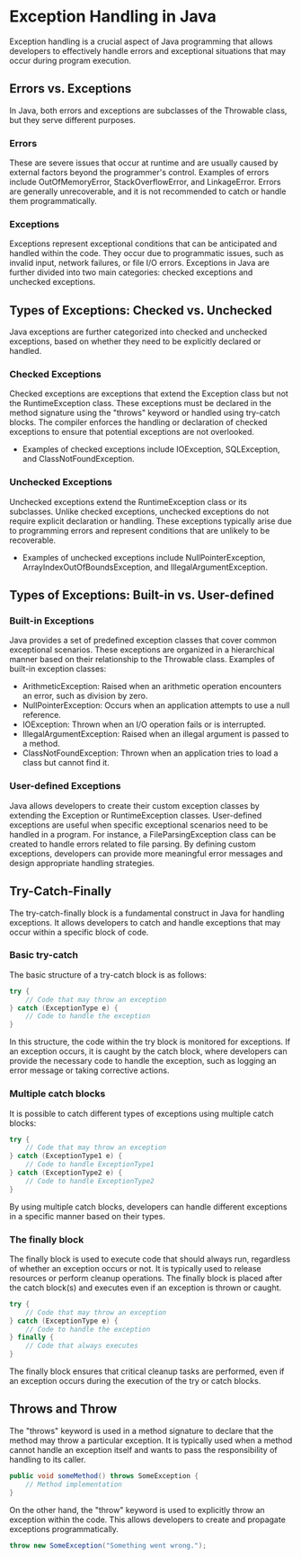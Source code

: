 # Exception Handling in Java

Exception handling is a crucial aspect of Java programming that allows developers to effectively handle errors and exceptional situations that may occur during program execution. 

## Errors vs. Exceptions

In Java, both errors and exceptions are subclasses of the Throwable class, but they serve different purposes.

### Errors

These are severe issues that occur at runtime and are usually caused by external factors beyond the programmer's control. Examples of errors include OutOfMemoryError, StackOverflowError, and LinkageError. Errors are generally unrecoverable, and it is not recommended to catch or handle them programmatically.

### Exceptions

Exceptions represent exceptional conditions that can be anticipated and handled within the code. They occur due to programmatic issues, such as invalid input, network failures, or file I/O errors. Exceptions in Java are further divided into two main categories: checked exceptions and unchecked exceptions.

## Types of Exceptions: Checked vs. Unchecked

Java exceptions are further categorized into checked and unchecked exceptions, based on whether they need to be explicitly declared or handled.

### Checked Exceptions

Checked exceptions are exceptions that extend the Exception class but not the RuntimeException class. These exceptions must be declared in the method signature using the "throws" keyword or handled using try-catch blocks. The compiler enforces the handling or declaration of checked exceptions to ensure that potential exceptions are not overlooked.

- Examples of checked exceptions include IOException, SQLException, and ClassNotFoundException.

### Unchecked Exceptions

Unchecked exceptions extend the RuntimeException class or its subclasses. Unlike checked exceptions, unchecked exceptions do not require explicit declaration or handling. These exceptions typically arise due to programming errors and represent conditions that are unlikely to be recoverable.

- Examples of unchecked exceptions include NullPointerException, ArrayIndexOutOfBoundsException, and IllegalArgumentException.

## Types of Exceptions: Built-in vs. User-defined

### Built-in Exceptions

Java provides a set of predefined exception classes that cover common exceptional scenarios. These exceptions are organized in a hierarchical manner based on their relationship to the Throwable class.
Examples of built-in exception classes:

- ArithmeticException: Raised when an arithmetic operation encounters an error, such as division by zero.
- NullPointerException: Occurs when an application attempts to use a null reference.
- IOException: Thrown when an I/O operation fails or is interrupted.
- IllegalArgumentException: Raised when an illegal argument is passed to a method.
- ClassNotFoundException: Thrown when an application tries to load a class but cannot find it.

### User-defined Exceptions

Java allows developers to create their custom exception classes by extending the Exception or RuntimeException classes. User-defined exceptions are useful when specific exceptional scenarios need to be handled in a program. For instance, a FileParsingException class can be created to handle errors related to file parsing. By defining custom exceptions, developers can provide more meaningful error messages and design appropriate handling strategies.

## Try-Catch-Finally

The try-catch-finally block is a fundamental construct in Java for handling exceptions. It allows developers to catch and handle exceptions that may occur within a specific block of code.

### Basic try-catch

The basic structure of a try-catch block is as follows:

```java
try {
    // Code that may throw an exception
} catch (ExceptionType e) {
    // Code to handle the exception
}
```

In this structure, the code within the try block is monitored for exceptions. If an exception occurs, it is caught by the catch block, where developers can provide the necessary code to handle the exception, such as logging an error message or taking corrective actions.

### Multiple catch blocks

It is possible to catch different types of exceptions using multiple catch blocks:

```java
try {
    // Code that may throw an exception
} catch (ExceptionType1 e) {
    // Code to handle ExceptionType1
} catch (ExceptionType2 e) {
    // Code to handle ExceptionType2
}
```

By using multiple catch blocks, developers can handle different exceptions in a specific manner based on their types.

### The finally block

The finally block is used to execute code that should always run, regardless of whether an exception occurs or not. It is typically used to release resources or perform cleanup operations. The finally block is placed after the catch block(s) and executes even if an exception is thrown or caught.

```java
try {
    // Code that may throw an exception
} catch (ExceptionType e) {
    // Code to handle the exception
} finally {
    // Code that always executes
}
```

The finally block ensures that critical cleanup tasks are performed, even if an exception occurs during the execution of the try or catch blocks.

## Throws and Throw

The "throws" keyword is used in a method signature to declare that the method may throw a particular exception. It is typically used when a method cannot handle an exception itself and wants to pass the responsibility of handling to its caller.

```java
public void someMethod() throws SomeException {
    // Method implementation
}
```

On the other hand, the "throw" keyword is used to explicitly throw an exception within the code. This allows developers to create and propagate exceptions programmatically.

```java
throw new SomeException("Something went wrong.");
```